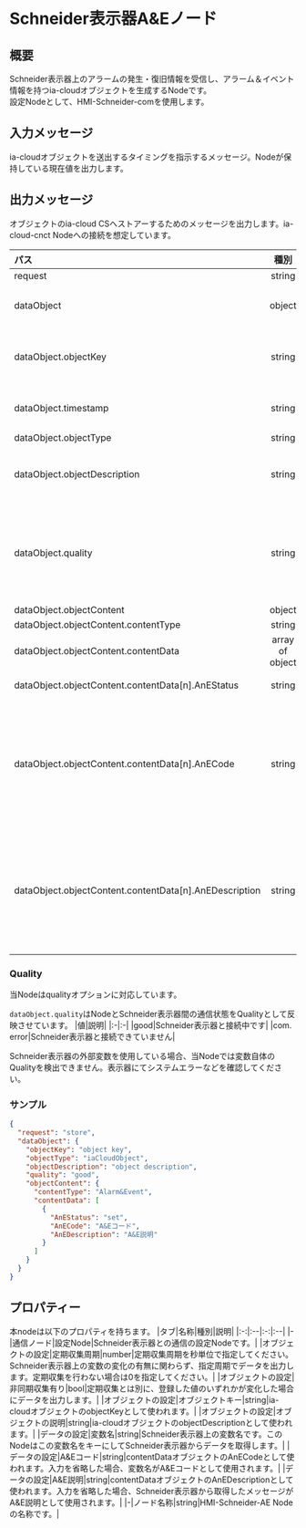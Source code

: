 # Schneider表示器A&Eノード

## 概要

Schneider表示器上のアラームの発生・復旧情報を受信し、アラーム＆イベント情報を持つia-cloudオブジェクトを生成するNodeです。  
設定Nodeとして、HMI-Schneider-comを使用します。

## 入力メッセージ

ia-cloudオブジェクトを送出するタイミングを指示するメッセージ。Nodeが保持している現在値を出力します。

## 出力メッセージ

オブジェクトのia-cloud CSへストアーするためのメッセージを出力します。ia-cloud-cnct Nodeへの接続を想定しています。

|パス|種別|説明|
|:--|:-:|:--|
|request|string|"store"|
|dataObject|object|ストアするia-cloudオブジェクト|
|dataObject.objectKey|string|プロパティ「オブジェクトキー」で設定した文字列|
|dataObject.timestamp|string|メッセージ作成時点のタイムスタンプ|
|dataObject.objectType|string|"iaCloudObject"|
|dataObject.objectDescription|string|プロパティ「objectの説明」で設定した文字列|
|dataObject.quality|string|dataObjectのQuality。Schneider表示器との通信状態を示します。値については後述しています。|
|dataObject.objectContent|object| |
|dataObject.objectContent.contentType|string|"Alarm&Event"|
|dataObject.objectContent.contentData|array of object|ストアするデータの配列|
|dataObject.objectContent.contentData\[n\].AnEStatus|string|アラーム&イベントの状態|
|dataObject.objectContent.contentData\[n\].AnECode|string|プロパティ「A&Eコード」で設定した文字列<br>プロパティで設定していない場合、Schneider表示器上の変数名が入ります。|
|dataObject.objectContent.contentData\[n\].AnEDescription|string|プロパティ「A&E説明」で設定した文字列<br>プロパティで設定していない場合、Schneider表示器から取得したメッセージが入ります。|

### Quality

当Nodeはqualityオプションに対応しています。

`dataObject.quality`はNodeとSchneider表示器間の通信状態をQualityとして反映させています。
|値|説明|
|:-|:-|
|good|Schneider表示器と接続中です|
|com. error|Schneider表示器と接続できていません|

Schneider表示器の外部変数を使用している場合、当Nodeでは変数自体のQualityを検出できません。表示器にてシステムエラーなどを確認してください。

### サンプル

```json
{
  "request": "store",
  "dataObject": {
    "objectKey": "object key",
    "objectType": "iaCloudObject",
    "objectDescription": "object description",
    "quality": "good",
    "objectContent": {
      "contentType": "Alarm&Event",
      "contentData": [
        {
          "AnEStatus": "set",
          "AnECode": "A&Eコード",
          "AnEDescription": "A&E説明"
        }
      ]
    }
  }
}
```

## プロパティー

本nodeは以下のプロパティを持ちます。
|タブ|名称|種別|説明|
|:-:|:--|:-:|:--|
|-|通信ノード|設定Node|Schneider表示器との通信の設定Nodeです。|
|オブジェクトの設定|定期収集周期|number|定期収集周期を秒単位で指定してください。Schneider表示器上の変数の変化の有無に関わらず、指定周期でデータを出力します。定期収集を行わない場合は0を指定してください。|
|オブジェクトの設定|非同期収集有り|bool|定期収集とは別に、登録した値のいずれかが変化した場合にデータを出力します。|
|オブジェクトの設定|オブジェクトキー|string|ia-cloudオブジェクトのobjectKeyとして使われます。|
|オブジェクトの設定|オブジェクトの説明|string|ia-cloudオブジェクトのobjectDescriptionとして使われます。|
|データの設定|変数名|string|Schneider表示器上の変数名です。このNodeはこの変数名をキーにしてSchneider表示器からデータを取得します。|
|データの設定|A&Eコード|string|contentDataオブジェクトのAnECodeとして使われます。入力を省略した場合、変数名がA&Eコードとして使用されます。|
|データの設定|A&E説明|string|contentDataオブジェクトのAnEDescriptionとして使われます。入力を省略した場合、Schneider表示器から取得したメッセージがA&E説明として使用されます。|
|-|ノード名称|string|HMI-Schneider-AE Nodeの名称です。|

